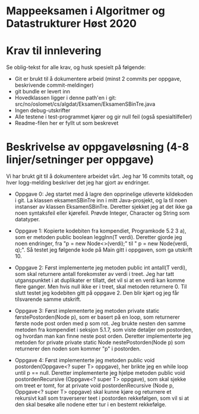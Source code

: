 # Mappeeksamen i Algoritmer og Datastrukturer Høst 2020

# Krav til innlevering

Se oblig-tekst for alle krav, og husk spesielt på følgende:

* Git er brukt til å dokumentere arbeid (minst 2 commits per oppgave, beskrivende commit-meldinger)	
* git bundle er levert inn
* Hovedklassen ligger i denne path'en i git: src/no/oslomet/cs/algdat/Eksamen/EksamenSBinTre.java
* Ingen debug-utskrifter
* Alle testene i test-programmet kjører og gir null feil (også spesialtilfeller)
* Readme-filen her er fyllt ut som beskrevet


# Beskrivelse av oppgaveløsning (4-8 linjer/setninger per oppgave)

Vi har brukt git til å dokumentere arbeidet vårt. Jeg har 16 commits totalt, 
og hver logg-melding beskriver det jeg har gjort av endringer.

* Oppgave 0: Jeg startet med å lagre den opprinelige utleverte kildekoden i git. La klassen 
eksamenSBinTre inn i mitt Java-prosjekt, og la til noen instanser av klassen EksamenSBinTre. 
Deretter sjekket jeg at det ikke ga noen syntaksfeil eller kjørefeil. Prøvde Integer, Character 
og String som datatyper.

* Oppgave 1: Kopierte kodebiten fra kompendiet, Programkode 5.2 3 a), som er metoden public 
boolean leggInn(T verdi). Deretter gjorde jeg noen endringer, fra "p = new Node<>(verdi);" 
til " p = new Node<T>(verdi, q);". Så testet jeg følgende kode på Main gitt i oppgaven, som 
ga utskrift 10.

* Oppgave 2: Først implementerte jeg metoden public int antall(T verdi), som skal returnere 
antall forekomster av verdi i treet. Jeg har tatt utganspunktet i at duplikater er tillatt, 
det vil si at en verdi kan komme flere ganger. Men hvis null ikke er i treet, skal metoden 
returnere 0. Til slutt testet jeg kodebiten gitt på oppgave 2. Den blir kjørt og jeg får tilsvarende 
samme utskrift. 

* Oppgave 3: Først implementerte jeg metoden private static <T> førstePostorden(Node<T> p), som er 
basert på en loop, som returnerer første node post orden med p som rot. Jeg brukte nesten den samme metoden
fra kompendiet i seksjon 5.1.7, som viste detaljer om postorden, og hvordan man kan finne neste post orden. 
Deretter implementerte jeg metoden for private private static <T> Node<T> nestePostorden(Node<T> p) som returnerer 
den noden som kommer "p" i postorden. 

* Oppgave 4: Først implementerte jeg metoden public void postorden(Oppgave<? super T> oppgave), her brikte 
jeg en while loop until p == null. Deretter implementerte jeg hjelpe metoden public void postordenRecursive
(Oppgave<? super T> oppgave), som skal sjekke om treet er tomt, for at private void postordenRecursive
(Node<T> p, Oppgave<? super T> oppgave) skal kunne kjøre og returnere et rekursivt kall som traverserer teet
i postorden rekkefølgen, som vil si at den skal besøke alle nodene etter tur i en bestemt rekkefølge.




